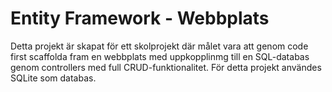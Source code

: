 # Entity Framework - Webbplats
Detta projekt är skapat för ett skolprojekt där målet vara att genom code first scaffolda fram en webbplats med uppkopplinmg till en SQL-databas genom controllers med full CRUD-funktionalitet. För detta projekt användes SQLite som databas. 